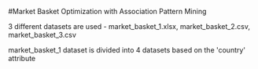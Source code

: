 #Market Basket Optimization with Association Pattern Mining


3 different datasets are used - market_basket_1.xlsx, market_basket_2.csv, market_basket_3.csv

market_basket_1 dataset is divided into 4 datasets based on the 'country' attribute
